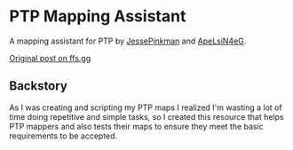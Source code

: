 # PTP Mapping Assistant
A mapping assistant for PTP by [JessePinkman](https://ffs.gg/members/95345) and [ApeLsiN4eG](https://ffs.gg/members/76669).

[Original post on ffs.gg](https://ffs.gg/threads/104304)

## Backstory
As I was creating and scripting my PTP maps I realized I'm wasting a lot of time doing repetitive and simple tasks, so I created this resource that helps PTP mappers and also tests their maps to ensure they meet the basic requirements to be accepted.
